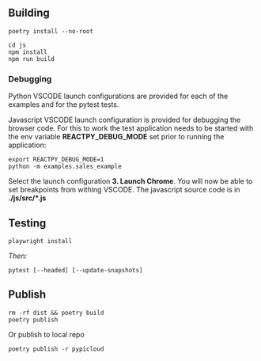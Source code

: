 ## Building

    poetry install --no-root

    cd js
    npm install
    npm run build

### Debugging

Python VSCODE launch configurations are provided for each of the 
examples and for the pytest tests.

Javascript VSCODE launch configuration is provided for debugging the
browser code. For this to work the test application needs to be 
started with the env variable **REACTPY_DEBUG_MODE** set prior to 
running the application:

    export REACTPY_DEBUG_MODE=1 
    python -m examples.sales_example

Select the launch configuration **3. Launch Chrome**. You will
now be able to set breakpoints from withing VSCODE. The javascript
source code is in **./js/src/*.js**

## Testing

    playwright install

*Then:*

    pytest [--headed] [--update-snapshots]

## Publish 

    rm -rf dist && poetry build
    poetry publish

Or publish to local repo

    poetry publish -r pypicloud
